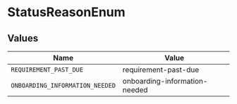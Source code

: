 # StatusReasonEnum


## Values

| Name                            | Value                           |
| ------------------------------- | ------------------------------- |
| `REQUIREMENT_PAST_DUE`          | requirement-past-due            |
| `ONBOARDING_INFORMATION_NEEDED` | onboarding-information-needed   |